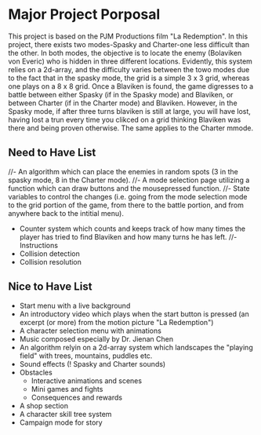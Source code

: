 # Major Project Porposal
This project is based on the PJM Productions film "La Redemption".  In this project, there exists two modes-Spasky and Charter-one less difficult than the other.  In both modes, the objective is to locate the enemy (Bolaviken von Everic) who is hidden in three different locations.  Evidently, this system relies on a 2d-array, and the difficulty varies between the towo modes due to the fact that in the spasky mode, the grid is a simple 3 x 3 grid, whereas one plays on a 8 x 8 grid.  Once a Blaviken is found, the game digresses to a battle between either Spasky (if in the Spasky mode) and Blaviken, or between Charter (if in the Charter mode) and Blaviken.  However, in the Spasky mode, if after three turns blaviken is still at large, you will have lost, having lost a trun every time you clikced on a grid thinking Blaviken was there and being proven otherwise.  The same applies to the Charter mmode.

## Need to Have List
//- An algorithm which can place the enemies in random spots (3 in the spasky mode, 8 in the Charter mode).
//- A mode selection page utilizing a function which can draw buttons and the mousepressed function.
//- State variables to control the changes (i.e. going from the mode selection mode to the grid portion of the game, from there to the battle portion, and from anywhere back to the intitial menu).
- Counter system which counts and keeps track of how many times the player has tried to find Blaviken and how many turns he has left.
//- Instructions
- Collision detection
- Collision resolution

## Nice to Have List
- Start menu with a live background
- An introductory video which plays when the start button is pressed (an excerpt (or more) from the motion picture "La Redemption")
- A character selection menu with animations
- Music composed especially by Dr. Jienan Chen
- An algorithm relyin on a 2d-array system which landscapes the "playing field" with trees, mountains, puddles etc.
- Sound effects (! Spasky and Charter sounds)
- Obstacles
  * Interactive animations and scenes
  * Mini games and fights
  * Consequences and rewards
- A shop section
- A character skill tree system
- Campaign mode for story


